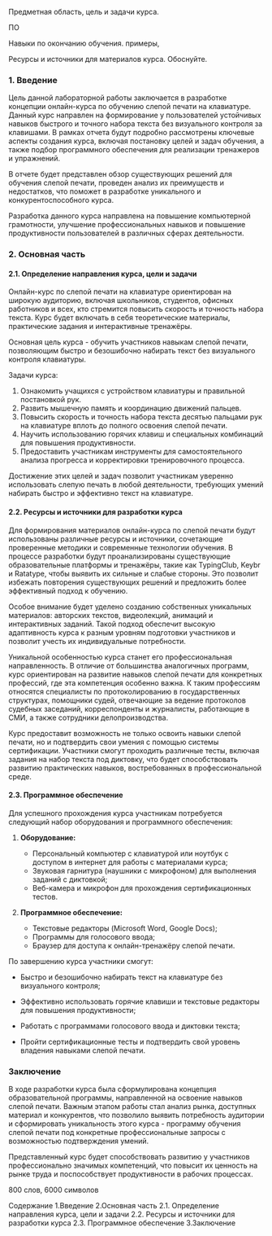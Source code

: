 Предметная область, цель и задачи курса. 

ПО

Навыки по окончанию обучения. примеры,

Ресурсы и источники для материалов курса. Обоснуйте.


### 1. Введение
Цель данной лабораторной работы заключается в разработке концепции онлайн-курса по обучению слепой печати на клавиатуре. Данный курс направлен на формирование у пользователей устойчивых навыков быстрого и точного набора текста без визуального контроля за клавишами. В рамках отчета будут подробно рассмотрены ключевые аспекты создания курса, включая постановку целей и задач обучения, а также подбор программного обеспечения для реализации тренажеров и упражнений.

В отчете будет представлен обзор существующих решений для обучения слепой печати, проведен анализ их преимуществ и недостатков, что поможет в разработке уникального и конкурентоспособного курса. 

Разработка данного курса направлена на повышение компьютерной грамотности, улучшение профессиональных навыков и повышение продуктивности пользователей в различных сферах деятельности.

### 2. Основная часть 
#### 2.1. Определение направления курса, цели и задачи

Онлайн-курс по слепой печати на клавиатуре ориентирован на широкую аудиторию, включая школьников, студентов, офисных работников и всех, кто стремится повысить скорость и точность набора текста. Курс будет включать в себя теоретические материалы, практические задания и интерактивные тренажёры.

Основная цель курса - обучить участников навыкам слепой печати, позволяющим быстро и безошибочно набирать текст без визуального контроля клавиатуры.
    

Задачи курса:

1. Ознакомить учащихся с устройством клавиатуры и правильной постановкой рук.
2. Развить мышечную память и координацию движений пальцев.
3. Повысить скорость и точность набора текста десятью пальцами рук на клавиатуре вплоть до полного освоения слепой печати. 
4. Научить использованию горячих клавиш и специальных комбинаций для повышения продуктивности.
5. Предоставить участникам инструменты для самостоятельного анализа прогресса и корректировки тренировочного процесса.
    
Достижение этих целей и задач позволит участникам уверенно использовать слепую печать в любой деятельности, требующих умений набирать быстро и эффективно текст на клавиатуре.

#### 2.2. Ресурсы и источники для разработки курса

Для формирования материалов онлайн-курса по слепой печати будут использованы различные ресурсы и источники, сочетающие проверенные методики и современные технологии обучения. В процессе разработки будут проанализированы существующие образовательные платформы и тренажёры, такие как TypingClub, Keybr и Ratatype, чтобы выявить их сильные и слабые стороны. Это позволит избежать повторения существующих решений и предложить более эффективный подход к обучению.

Особое внимание будет уделено созданию собственных уникальных материалов: авторских текстов, видеолекций, анимаций и интерактивных заданий. Такой подход обеспечит высокую адаптивность курса к разным уровням подготовки участников и позволит учесть их индивидуальные потребности.

Уникальной особенностью курса станет его профессиональная направленность. В отличие от большинства аналогичных программ, курс ориентирован на развитие навыков слепой печати для конкретных профессий, где эта компетенция особенно важна. К таким профессиям относятся специалисты по протоколированию в государственных структурах, помощники судей, отвечающие за ведение протоколов судебных заседаний, корреспонденты и журналисты, работающие в СМИ, а также сотрудники делопроизводства.

Курс предоставит возможность не только освоить навыки слепой печати, но и подтвердить свои умения с помощью системы сертификации. Участники смогут проходить различные тесты, включая задания на набор текста под диктовку, что будет способствовать развитию практических навыков, востребованных в профессиональной среде.

#### 2.3. Программное обеспечение

Для успешного прохождения курса участникам потребуется следующий набор оборудования и программного обеспечения:

1. **Оборудование:**
    
    - Персональный компьютер с клавиатурой или ноутбук с доступом в интернет для работы с материалами курса;
    - Звуковая гарнитура (наушники с микрофоном) для выполнения заданий с диктовкой;
    - Веб-камера и микрофон для прохождения сертификационных тестов.
        
2. **Программное обеспечение:**

    - Текстовые редакторы (Microsoft Word, Google Docs);
    - Программы для голосового ввода;
    - Браузер для доступа к онлайн-тренажёру слепой печати.

По завершению курса участники смогут:

- Быстро и безошибочно набирать текст на клавиатуре без визуального контроля;
    
- Эффективно использовать горячие клавиши и текстовые редакторы для повышения продуктивности;
    
- Работать с программами голосового ввода и диктовки текста;
    
- Пройти сертификационные тесты и подтвердить свой уровень владения навыками слепой печати.


    
### Заключение

В ходе разработки курса была сформулирована концепция образовательной программы, направленной на освоение навыков слепой печати. Важным этапом работы стал анализ рынка, доступных материал и конкурентов, что позволило выявить потребность аудитории и сформировать уникальность этого курса - программу обучения слепой печати  под конкретные профессиональные запросы с возможностью подтверждения умений. 

Представленный курс будет способствовать развитию у участников профессионально значимых компетенций, что повысит их ценность на рынке труда и поспособствует продуктивности в рабочих процессах.

800 слов, 6000 символов

Содержание
1.Введение
2.Основная часть
2.1. Определение направления курса, цели и задачи 
2.2. Ресурсы и источники для разработки курса
2.3. Программное обеспечение
3.Заключение 